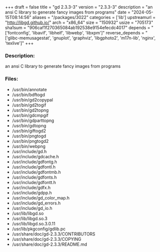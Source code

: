 +++
draft = false
title = "gd 2.3.3-3"
version = "2.3.3-3"
description = "an ansi C library to generate fancy images from programs"
date = "2024-05-15T08:14:56"
aliases = "/packages/3022"
categories = ['lib']
upstreamurl = "http://libgd.github.io/"
arch = "x86_64"
size = "150932"
usize = "705173"
sha1sum = "906caf1f270365084ab192538e9154efecdc4017"
depends = "['fontconfig', 'libavif', 'libheif', 'libwebp', 'libxpm']"
reverse_depends = "['glibc-memusagestat', 'gnuplot', 'graphviz', 'libgphoto2', 'm17n-lib', 'nginx', 'texlive']"
+++
### Description: 
an ansi C library to generate fancy images from programs

### Files: 
* /usr/bin/annotate
* /usr/bin/bdftogd
* /usr/bin/gd2copypal
* /usr/bin/gd2togif
* /usr/bin/gd2topng
* /usr/bin/gdcmpgif
* /usr/bin/gdparttopng
* /usr/bin/gdtopng
* /usr/bin/giftogd2
* /usr/bin/pngtogd
* /usr/bin/pngtogd2
* /usr/bin/webpng
* /usr/include/gd.h
* /usr/include/gdcache.h
* /usr/include/gdfontg.h
* /usr/include/gdfontl.h
* /usr/include/gdfontmb.h
* /usr/include/gdfonts.h
* /usr/include/gdfontt.h
* /usr/include/gdfx.h
* /usr/include/gdpp.h
* /usr/include/gd_color_map.h
* /usr/include/gd_errors.h
* /usr/include/gd_io.h
* /usr/lib/libgd.so
* /usr/lib/libgd.so.3
* /usr/lib/libgd.so.3.0.11
* /usr/lib/pkgconfig/gdlib.pc
* /usr/share/doc/gd-2.3.3/CONTRIBUTORS
* /usr/share/doc/gd-2.3.3/COPYING
* /usr/share/doc/gd-2.3.3/README.md
